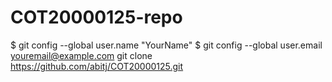 # COT20000125-repo
$ git config --global user.name "YourName"
$ git config --global user.email youremail@example.com
git clone https://github.com/abitj/COT20000125.git

